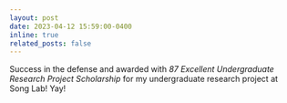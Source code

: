 ```yaml
---
layout: post
date: 2023-04-12 15:59:00-0400
inline: true
related_posts: false
---
```


Success in the defense and awarded with<a><i> 87 Excellent Undergraduate Research Project Scholarship </i></a> for my undergraduate research project at Song Lab! Yay! 
